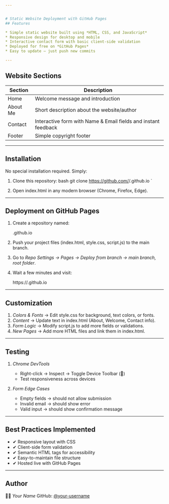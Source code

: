 ```yaml
---


# Static Website Deployment with GitHub Pages
## Features

* Simple static website built using *HTML, CSS, and JavaScript*
* Responsive design for desktop and mobile
* Interactive contact form with basic client-side validation
* Deployed for free on *GitHub Pages*
* Easy to update — just push new commits

---
```


## Website Sections

| Section   | Description                                                                |
| --------- | -------------------------------------------------------------------------- |
| Home      | Welcome message and introduction                                           |
| About Me  | Short description about the website/author                                 |
| Contact   | Interactive form with Name & Email fields and instant feedback             |
| Footer    | Simple copyright footer                                                    |

---

## Installation

No special installation required. Simply:

1. Clone this repository:
   bash
   git clone https://github.com/<your-username>/<your-username>.github.io
`

2. Open index.html in any modern browser (Chrome, Firefox, Edge).

---

## Deployment on GitHub Pages

1. Create a repository named:

   
   <your-username>.github.io
   
2. Push your project files (index.html, style.css, script.js) to the main branch.
3. Go to *Repo Settings → Pages → Deploy from branch → main branch, root folder*.
4. Wait a few minutes and visit:

   
   https://<your-username>.github.io
   

---

## Customization

1. *Colors & Fonts* → Edit style.css for background, text colors, or fonts.
2. *Content* → Update text in index.html (About, Welcome, Contact info).
3. *Form Logic* → Modify script.js to add more fields or validations.
4. *New Pages* → Add more HTML files and link them in index.html.

---

## Testing

1. *Chrome DevTools*

   * Right-click → Inspect → Toggle Device Toolbar (📱)
   * Test responsiveness across devices

2. *Form Edge Cases*

   * Empty fields → should not allow submission
   * Invalid email → should show error
   * Valid input → should show confirmation message

---

## Best Practices Implemented

* ✔ Responsive layout with CSS
* ✔ Client-side form validation
* ✔ Semantic HTML tags for accessibility
* ✔ Easy-to-maintain file structure
* ✔ Hosted live with GitHub Pages

---

## Author

👩‍💻 *Your Name*
GitHub: [@your-username](https://github.com/your-username)
